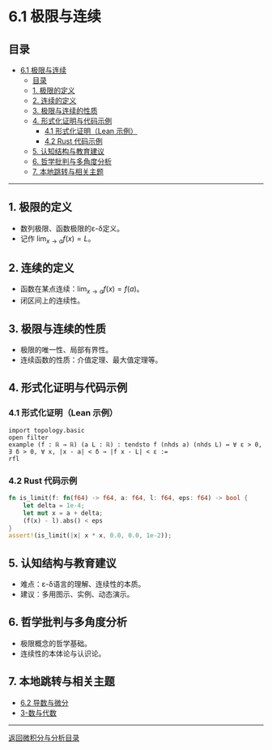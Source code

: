 # 6.1 极限与连续

## 目录

- [6.1 极限与连续](#61-极限与连续)
  - [目录](#目录)
  - [1. 极限的定义](#1-极限的定义)
  - [2. 连续的定义](#2-连续的定义)
  - [3. 极限与连续的性质](#3-极限与连续的性质)
  - [4. 形式化证明与代码示例](#4-形式化证明与代码示例)
    - [4.1 形式化证明（Lean 示例）](#41-形式化证明lean-示例)
    - [4.2 Rust 代码示例](#42-rust-代码示例)
  - [5. 认知结构与教育建议](#5-认知结构与教育建议)
  - [6. 哲学批判与多角度分析](#6-哲学批判与多角度分析)
  - [7. 本地跳转与相关主题](#7-本地跳转与相关主题)

---

## 1. 极限的定义

- 数列极限、函数极限的ε-δ定义。
- 记作 $\lim_{x \to a} f(x) = L$。

## 2. 连续的定义

- 函数在某点连续：$\lim_{x \to a} f(x) = f(a)$。
- 闭区间上的连续性。

## 3. 极限与连续的性质

- 极限的唯一性、局部有界性。
- 连续函数的性质：介值定理、最大值定理等。

## 4. 形式化证明与代码示例

### 4.1 形式化证明（Lean 示例）

```lean
import topology.basic
open filter
example (f : ℝ → ℝ) (a L : ℝ) : tendsto f (nhds a) (nhds L) ↔ ∀ ε > 0, ∃ δ > 0, ∀ x, |x - a| < δ → |f x - L| < ε :=
rfl
```

### 4.2 Rust 代码示例

```rust
fn is_limit(f: fn(f64) -> f64, a: f64, l: f64, eps: f64) -> bool {
    let delta = 1e-4;
    let mut x = a + delta;
    (f(x) - l).abs() < eps
}
assert!(is_limit(|x| x * x, 0.0, 0.0, 1e-2));
```

## 5. 认知结构与教育建议

- 难点：ε-δ语言的理解、连续性的本质。
- 建议：多用图示、实例、动态演示。

## 6. 哲学批判与多角度分析

- 极限概念的哲学基础。
- 连续性的本体论与认识论。

## 7. 本地跳转与相关主题

- [6.2 导数与微分](../6.2-导数与微分.md)
- [3-数与代数](../../3-数与代数/README.md)

---

[返回微积分与分析目录](../README.md)
